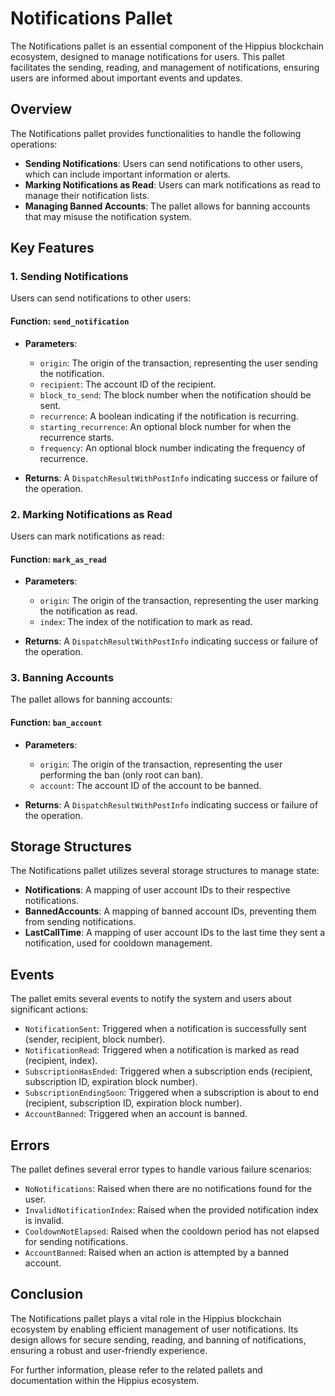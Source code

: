 # Notifications Pallet

The Notifications pallet is an essential component of the Hippius blockchain ecosystem, designed to manage notifications for users. This pallet facilitates the sending, reading, and management of notifications, ensuring users are informed about important events and updates.

## Overview

The Notifications pallet provides functionalities to handle the following operations:

- **Sending Notifications**: Users can send notifications to other users, which can include important information or alerts.
- **Marking Notifications as Read**: Users can mark notifications as read to manage their notification lists.
- **Managing Banned Accounts**: The pallet allows for banning accounts that may misuse the notification system.

## Key Features

### 1. Sending Notifications

Users can send notifications to other users:

#### Function: `send_notification`

- **Parameters**:
  - `origin`: The origin of the transaction, representing the user sending the notification.
  - `recipient`: The account ID of the recipient.
  - `block_to_send`: The block number when the notification should be sent.
  - `recurrence`: A boolean indicating if the notification is recurring.
  - `starting_recurrence`: An optional block number for when the recurrence starts.
  - `frequency`: An optional block number indicating the frequency of recurrence.

- **Returns**: A `DispatchResultWithPostInfo` indicating success or failure of the operation.

### 2. Marking Notifications as Read

Users can mark notifications as read:

#### Function: `mark_as_read`

- **Parameters**:
  - `origin`: The origin of the transaction, representing the user marking the notification as read.
  - `index`: The index of the notification to mark as read.

- **Returns**: A `DispatchResultWithPostInfo` indicating success or failure of the operation.

### 3. Banning Accounts

The pallet allows for banning accounts:

#### Function: `ban_account`

- **Parameters**:
  - `origin`: The origin of the transaction, representing the user performing the ban (only root can ban).
  - `account`: The account ID of the account to be banned.

- **Returns**: A `DispatchResultWithPostInfo` indicating success or failure of the operation.

## Storage Structures

The Notifications pallet utilizes several storage structures to manage state:

- **Notifications**: A mapping of user account IDs to their respective notifications.
- **BannedAccounts**: A mapping of banned account IDs, preventing them from sending notifications.
- **LastCallTime**: A mapping of user account IDs to the last time they sent a notification, used for cooldown management.

## Events

The pallet emits several events to notify the system and users about significant actions:

- `NotificationSent`: Triggered when a notification is successfully sent (sender, recipient, block number).
- `NotificationRead`: Triggered when a notification is marked as read (recipient, index).
- `SubscriptionHasEnded`: Triggered when a subscription ends (recipient, subscription ID, expiration block number).
- `SubscriptionEndingSoon`: Triggered when a subscription is about to end (recipient, subscription ID, expiration block number).
- `AccountBanned`: Triggered when an account is banned.

## Errors

The pallet defines several error types to handle various failure scenarios:

- `NoNotifications`: Raised when there are no notifications found for the user.
- `InvalidNotificationIndex`: Raised when the provided notification index is invalid.
- `CooldownNotElapsed`: Raised when the cooldown period has not elapsed for sending notifications.
- `AccountBanned`: Raised when an action is attempted by a banned account.

## Conclusion

The Notifications pallet plays a vital role in the Hippius blockchain ecosystem by enabling efficient management of user notifications. Its design allows for secure sending, reading, and banning of notifications, ensuring a robust and user-friendly experience.

For further information, please refer to the related pallets and documentation within the Hippius ecosystem.
